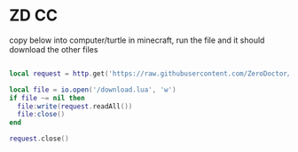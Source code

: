 # ZD CC

copy below into computer/turtle in minecraft, run the file and it should download the other files

```lua

local request = http.get('https://raw.githubusercontent.com/ZeroDoctor/zdcc/main/download.lua')

local file = io.open('/download.lua', 'w')
if file ~= nil then
  file:write(request.readAll())
  file:close()
end

request.close()

```
